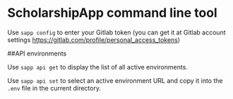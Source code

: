 # ScholarshipApp command line tool

Use `sapp config` to enter your Gitlab token (you can get it at Gitlab account settings https://gitlab.com/profile/personal_access_tokens)

##API environments

Use `sapp api get` to display the list of all active environments.

Use `sapp api set` to select an active environment URL and copy it into the `.env` file in the current directory.
